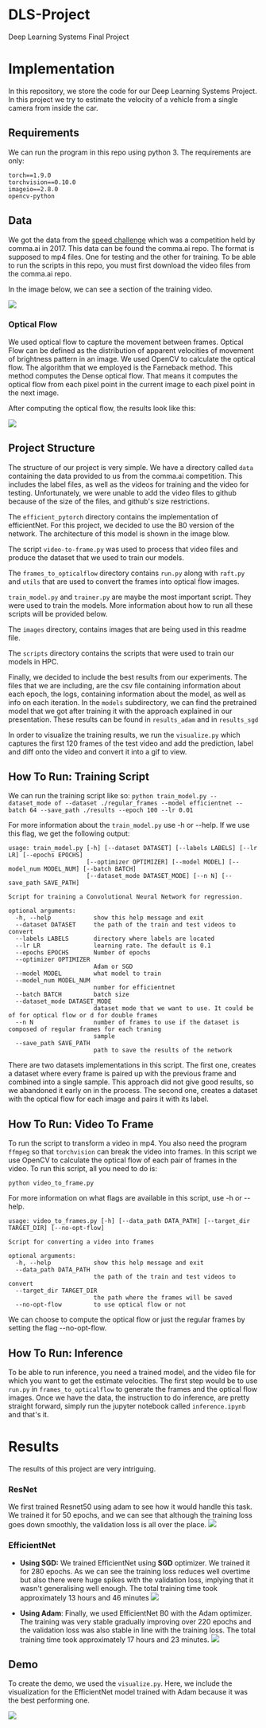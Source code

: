 # DLS-Project
Deep Learning Systems Final Project

# Implementation

In this repository, we store the code for our Deep Learning Systems Project. In this project we try to estimate the velocity of a vehicle from a single camera from inside the car. 

## Requirements

We can run the program in this repo using python 3. 
The requirements are only: 
```
torch==1.9.0
torchvision==0.10.0
imageio==2.8.0
opencv-python
```

## Data

We got the data from the [speed challenge](https://github.com/commaai/speedchallenge) which was a competition held by comma.ai in 2017. This data can be found the comma.ai repo. The format is supposed to mp4 files.
One for testing and the other for training. To be able to run the scripts in this repo, you must first download the video files from the comma.ai repo. 

In the image below, we can see a section of the training video.

![](images/training_sample.gif)

### Optical Flow
We used optical flow to capture the movement between frames. Optical Flow can be defined as the distribution of apparent velocities of movement of brightness pattern in an image. We used OpenCV to calculate the optical flow.
The algorithm that we employed is the Farneback method. This method computes the Dense optical flow. That means it computes the optical flow from each pixel point in the current image to each pixel point in the next image.

After computing the optical flow, the results look like this:

![](images/ezgif.com-gif-maker.gif)

## Project Structure

The structure of our project is very simple. We have a directory called `data` containing the data provided to us from the comma.ai competition. This includes the label files, as well as the videos for training and the video for testing. Unfortunately, we were unable to add the video files to github because of the size of the files, and github's size restrictions. 

The `efficient_pytorch` directory contains the implementation of efficientNet. For this project, we decided to use the B0 version of the network. 
The architecture of this model is shown in the image blow. 

The script `video-to-frame.py` was used to process that video files and produce the dataset that we used to train our models. 

The `frames_to_opticalflow` directory contains `run.py` along with `raft.py` and `utils` that are used to convert the frames into optical flow images.

`train_model.py` and `trainer.py` are maybe the most important script. They were used to train the models. More information about how to run all these scripts will be provided below. 

The `images` directory, contains images that are being used in this readme file. 

The `scripts` directory contains the scripts that were used to train our models in HPC.

Finally, we decided to include the best results from our experiments. The files that we are including, are the csv file containing information about each epoch, the logs, containing information about the model, as well as info on each iteration. In the `models` subdirectory, we can find the pretrained model that we got after training it with the approach explained in our presentation. These results can be found in `results_adam` and in `results_sgd`

In order to visualize the training results, we run the `visualize.py` which captures the first 120 frames of the test video and add the prediction, label and diff onto the video and convert it into a gif to view.

## How To Run: Training Script

We can run the training script like so: 
``python train_model.py --dataset_mode of --dataset ./regular_frames --model efficientnet --batch 64 --save_path ./results --epoch 100 --lr 0.01``

For more information about the `train_model.py` use -h or --help. If we use this flag, we get the following output: 

```
usage: train_model.py [-h] [--dataset DATASET] [--labels LABELS] [--lr LR] [--epochs EPOCHS]
                      [--optimizer OPTIMIZER] [--model MODEL] [--model_num MODEL_NUM] [--batch BATCH]
                      [--dataset_mode DATASET_MODE] [--n N] [--save_path SAVE_PATH]

Script for training a Convolutional Neural Network for regression.

optional arguments:
  -h, --help            show this help message and exit
  --dataset DATASET     the path of the train and test videos to convert
  --labels LABELS       directory where labels are located
  --lr LR               learning rate. The default is 0.1
  --epochs EPOCHS       Number of epochs
  --optimizer OPTIMIZER
                        Adam or SGD
  --model MODEL         what model to train
  --model_num MODEL_NUM
                        number for efficientnet
  --batch BATCH         batch size
  --dataset_mode DATASET_MODE
                        dataset mode that we want to use. It could be of for optical flow or d for double frames
  --n N                 number of frames to use if the dataset is composed of regular frames for each traning
                        sample
  --save_path SAVE_PATH
                        path to save the results of the network
```

There are two datasets implementations in this script. The first one, creates a dataset where every frame is paired up with the previous frame and combined into a single sample. This approach did not give good results, so we abandoned it early on in the process. The second one, creates a dataset with the optical flow for each image and pairs it with its label. 


## How To Run: Video To Frame

To run the script to transform a video in mp4. You also need the program `ffmpeg` so that `torchvision` can break the video into frames. In this script we use OpenCV to calculate the optical flow of each pair of frames in the video. 
To run this script, all you need to do is: 

```
python video_to_frame.py
```

For more information on what flags are available in this script, use -h or --help. 
```
usage: video_to_frames.py [-h] [--data_path DATA_PATH] [--target_dir TARGET_DIR] [--no-opt-flow]

Script for converting a video into frames

optional arguments:
  -h, --help            show this help message and exit
  --data_path DATA_PATH
                        the path of the train and test videos to convert
  --target_dir TARGET_DIR
                        the path where the frames will be saved
  --no-opt-flow         to use optical flow or not
```
We can choose to compute the optical flow or just the regular frames by setting the flag --no-opt-flow. 

## How To Run: Inference
To be able to run inference, you need a trained model, and the video file for which you want to get the estimate velocities. The first step would be to use `run.py` in `frames_to_opticalflow` to generate the frames and the optical flow images. Once we have the data, the instruction to do inference, are pretty straight forward, simply run the jupyter notebook called `inference.ipynb` and that's it. 


# Results

The results of this project are very intriguing. 

### ResNet
We first trained Resnet50 using adam to see how it would handle this task. We trained it for 50 epochs, and we can see that although the training loss goes down smoothly, the validation loss is all over the place.
![](images/Picture3.png)

### EfficientNet

* **Using SGD:** We trained EfficientNet using **SGD** optimizer. We trained it for 280 epochs. As we can see the training loss reduces well overtime but also there were huge spikes with the validation loss, implying that it wasn't generalising well enough.
The total training time took approximately 13 hours and 46 minutes
![](images/Picture4.png)

* **Using Adam**: Finally, we used EfficientNet B0 with the Adam optimizer. The training was very stable gradually improving over 220 epochs and the validation loss was also stable in line with the training loss.
The total training time took approximately 17 hours and 23 minutes.
![](images/Picture5.png)

## Demo

To create the demo, we used the `visualize.py`. Here, we include the visualization for the EfficientNet model trained with Adam because it was the best performing one. 

![](images/video_adam.gif)
